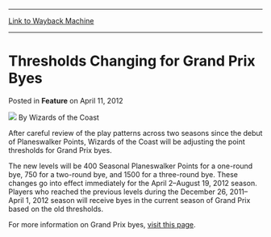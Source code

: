 
---
[Link to Wayback Machine](https://web.archive.org/web/20220121112303/https://magic.wizards.com/en/articles/archive/feature/thresholds-changing-grand-prix-byes-2012-04-11)

[_metadata_:wayback_url]:- "https://magic.wizards.com/en/articles/archive/feature/thresholds-changing-grand-prix-byes-2012-04-11"
[_metadata_:wayback_raw_url]:- "https://web.archive.org/web/20220121112303id_/https://magic.wizards.com/en/articles/archive/feature/thresholds-changing-grand-prix-byes-2012-04-11"
[_metadata_:wayback_capture_timestamp]:- "2022-01-21 11:23:03+00:00"
[_metadata_:description]:- "After careful review of the play patterns across two seasons since the debut of Planeswalker Points, Wizards of the Coast will be adjusting the point thresholds for Grand Prix byes.The new levels will be 400 Seasonal Planeswalker Points for a one-round bye, 750 for a two-round bye, and 1500 for a three-round bye. These changes go into effect immediately for the April 2–August"
[_metadata_:generator]:- "Drupal 7 (http://drupal.org)"
---


Thresholds Changing for Grand Prix Byes
=======================================



 Posted in **Feature**
 on April 11, 2012 






![](https://media.magic.wizards.com/styles/auth_small/public/images/person/wizards_author.jpg)
By Wizards of the Coast











After careful review of the play patterns across two seasons since the debut of Planeswalker Points, Wizards of the Coast will be adjusting the point thresholds for Grand Prix byes.

The new levels will be 400 Seasonal Planeswalker Points for a one-round bye, 750 for a two-round bye, and 1500 for a three-round bye. These changes go into effect immediately for the April 2–August 19, 2012 season. Players who reached the previous levels during the December 26, 2011–April 1, 2012 season will receive byes in the current season of Grand Prix based on the old thresholds.

For more information on Grand Prix byes, [visit this page](http://www.wizards.com/Magic/TCG/Events.aspx?x=grandprix/byes).







